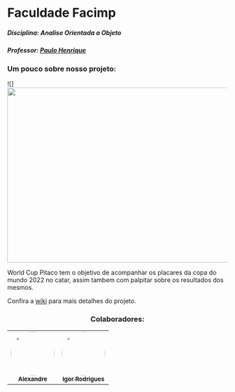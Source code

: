 # Faculdade Facimp

##### Disciplina: Analise Orientada a Objeto
##### Professor: [Paulo Henrique](https://github.com)

### Um pouco sobre nosso projeto:
![]<img src="https://jpimg.com.br/uploads/2021/10/fifa_divulga_o_logotipo_oficial_da_copa_do_mundo_de_2022_no_catar_0.jpg" width="600" height="400">

World Cup Pitaco tem o objetivo de acompanhar os placares da copa do mundo 2022 no catar, assim tambem com palpitar sobre os resultados dos mesmos.  



Confira a [wiki]() para mais detalhes do projeto.


<h3 align="center"> Colaboradores:</h3>
 
<table align="center">
  <tr>
    <td align="center"><a href="https://github.com/Alssousa"><img style="border-radius: 50%;" src="https://avatars.githubusercontent.com/u/108706999?v=4" width="100px;" alt=""/><br /><sub><b>Alexandre </b></sub></a><br /></td>
   <td align="center"><a href="https://github.com/hygorr23"><img style="border-radius: 50%;" src="https://avatars.githubusercontent.com/u/65869986?v=4" width="100px;" alt=""/><br /><sub><b>Igor Rodrigues</b></sub></a><br /></td>
  </tr>
 
</table>
